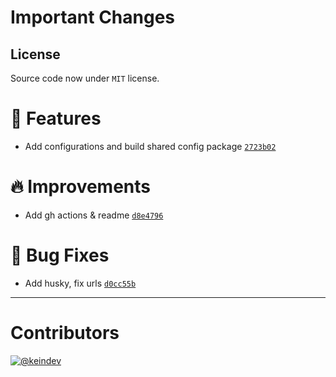 # Important Changes

## License

Source code now under `MIT` license.

# :tada: Features

- Add configurations and build shared config package [`2723b02`](https://github.com/tagproject/ts-package-shared-config/commit/2723b02cc7bee63e5d69313c0a34704ceddf1517)

# :fire: Improvements

- Add gh actions & readme [`d8e4796`](https://github.com/tagproject/ts-package-shared-config/commit/d8e479616a06ad456554b13c67ec93ca8dcca4a2)

# :bug: Bug Fixes

- Add husky, fix urls [`d0cc55b`](https://github.com/tagproject/ts-package-shared-config/commit/d0cc55b382b20607c7da1944aa06f0a4d5dd3b7e)

---

# Contributors

[![@keindev](https://avatars.githubusercontent.com/u/4527292?v=4&s=40)](https://github.com/keindev)
